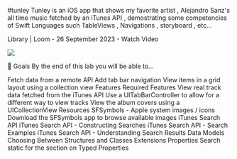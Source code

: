 #tunley 
Tunley is an iOS app that shows my favorite artist , Alejandro Sanz's all time music fetched by an iTunes API , demostrating some competencies of Swift Languages such TableViews , Navigations , storyboard , etc...

Library | Loom - 26 September 2023 - Watch Video

<div>
    <a href="https://www.loom.com/share/10522a5929e74c7eac19be68dbf06d28">
    </a>
    <a href="https://www.loom.com/share/10522a5929e74c7eac19be68dbf06d28">
      <img style="max-width:300px;" src="https://cdn.loom.com/sessions/thumbnails/10522a5929e74c7eac19be68dbf06d28-with-play.gif">
    </a>
  </div>


  🎯 Goals
By the end of this lab you will be able to...

Fetch data from a remote API
Add tab bar navigation
View items in a grid layout using a collection view
Features
Required Features
View real track data fetched from the iTunes API
Use a UITabBarController to allow for a different way to view tracks
View the album covers using a UICollectionView
Resources
SFSymbols - Apple system images / icons
Download the SFSymbols app to browse available images
iTunes Search API
iTunes Search API - Constructing Searches
iTunes Search API - Search Examples
iTunes Search API - Understanding Search Results
Data Models
Choosing Between Structures and Classes
Extensions
Properties
Search static for the section on Typed Properties
